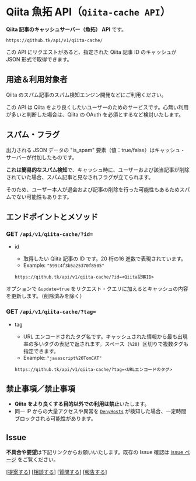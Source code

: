 # Qiita 魚拓 API（`Qiita-cache API`）

**Qiita 記事のキャッシュサーバー（魚拓） API** です。

```
https://qithub.tk/api/v1/qiita-cache/
```

この API にリクエストがあると、指定された Qiita 記事 ID のキャッシュが JSON 形式で取得できます。

## 用途＆利用対象者

Qiita のスパム記事のスパム検知エンジン開発などにご利用ください。

この API は Qiita をより良くしたいユーザーのためのサービスです。心無い利用が多いと判断した場合は、Qiita の OAuth を必須とするなど検討いたします。

## スパム・フラグ

出力される JSON データの "is_spam" 要素（値：true/false）はキャッシュ・サーバーが付加したものです。

**これは簡易的なスパム検知**で、キャッシュ時に、ユーザーおよび該当記事が削除されていた場合、スパム記事と見なされフラグが立てられます。

そのため、ユーザー本人が退会および記事の削除を行った可能性もあるためスパムでない可能性もあります。

## エンドポイントとメソッド

### GET `/api/v1/qiita-cache/?id=`

- id
    - 取得したい Qiita 記事の ID です。20 桁の16 進数で表現されています。
    - Example: `"599c4f3b5a25370f8505"`

    ```
    https://qithub.tk/api/v1/qiita-cache/?id=<Qiita記事ID>
    ```

オプションで `&update=true` をリクエスト・クエリに加えるとキャッシュの内容を更新します。（削除済みを除く）

### GET `/api/v1/qiita-cache/?tag=`

- tag
    - URL エンコードされたタグ名です。キャッシュされた情報から最も出現率の多いタグの表記で返されます。スペース（`%20`）区切りで複数タグも指定できます。
    - Example: `"javascript%20TomCAT"`

    ```
    https://qithub.tk/api/v1/qiita-cache/?tag=<URLエンコードのタグ>
    ```

## 禁止事項／禁止事項

- **Qiita をより良くする目的以外での利用は禁止**いたします。
- 同一 IP からの大量アクセスや異常を [`DenyHosts`](https://www.google.co.jp/search?q=site:qiita.com+DenyHosts%E3%81%A8%E3%81%AF&oq=DenyHosts%E3%81%A8%E3%81%AF) が検知した場合、一定時間ブロックされる可能性があります。

## Issue 

**不具合や要望**は下記リンクからお願いいたします。既存の Issue 確認は [issue ページ](https://github.com/Qithub-BOT/Qithub-ORG/issues?utf8=%E2%9C%93&q=is%3Aissue+Qiita-cache) をご覧ください。

[[提案する](https://github.com/Qithub-BOT/Qithub-ORG/issues/new?title=%E3%80%90%E6%8F%90%E6%A1%88%E3%80%91Qiita-cache%20API%20%E3%81%A7%E2%97%8F%E2%97%8F%E2%97%8F%E3%81%97%E3%81%A6%E6%AC%B2%E3%81%97%E3%81%84)] [[相談する](https://github.com/Qithub-BOT/Qithub-ORG/issues/new?title=%E3%80%90%E7%9B%B8%E8%AB%87%E3%80%91Qiita-cache%20API%20%E3%81%A7%E2%97%8F%E2%97%8F%E2%97%8F%E3%81%97%E3%81%9F%E3%81%84)] [[質問する](https://github.com/Qithub-BOT/Qithub-ORG/issues/new?title=%E3%80%90%E8%B3%AA%E5%95%8F%E3%80%91Qiita-cache%20API%20%E3%81%A7%E2%97%8F%E2%97%8F%E2%97%8F%E3%81%99%E3%82%8B%E3%81%AB%E3%81%AF)] [[報告する](https://github.com/Qithub-BOT/Qithub-ORG/issues/new?title=%E3%80%90%E5%A0%B1%E5%91%8A%E3%80%91Qiita-cache%20API%20%E3%81%A7%E2%97%8F%E2%97%8F%E2%97%8F%E3%81%97%E3%81%A6%E3%81%84%E3%81%BE%E3%81%99)]

